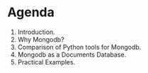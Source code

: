 # Agenda

1. Introduction.
2. Why Mongodb?
3. Comparison of Python tools for Mongodb.
4. Mongodb as a Documents Database.
5. Practical Examples.
